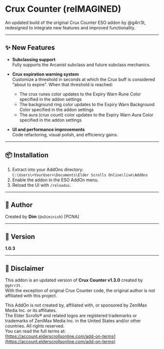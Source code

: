 # Crux Counter (reIMAGINED)

An updated build of the original Crux Counter ESO addon by @g4rr3t, redesigned to integrate new features and improved functionality.

---

## ✨ New Features

- **Subclassing support**  
  Fully supports the Arcanist subclass and future subclass mechanics.

- **Crux expiration warning system**  
  Customize a threshold in seconds at which the Crux buff is considered "about to expire". When that threshold is reached:
  - The crux runes color updates to the Expiry Warn Rune Color specified in the addon settings
  - The background ring color updates to the Expiry Warn Background Color specified in the addon settings
  - The aura (crux count) color updates to the Expiry Warn Aura Color specified in the addon settings

- **UI and performance improvements**  
  Code refactoring, visual polish, and efficiency gains.

---

## 📦 Installation

1. Extract into your AddOns directory:  
   `C:\Users\<YourUser>\Documents\Elder Scrolls Online\live\AddOns`
2. Enable the addon in the ESO AddOn menu.
3. Reload the UI with `/reloadui`.

---

## 👤 Author

Created by **Dim** (`@xDiminish`) [PCNA] 

---

## 🔢 Version

**1.0.3**

---

## 📜 Disclaimer

This addon is an updated version of **Crux Counter v1.3.0** created by `@g4rr3t`.  
With the exception of original Crux Counter code, the original author is not affiliated with this project.

This AddOn is not created by, affiliated with, or sponsored by ZeniMax Media Inc. or its affiliates.  
The Elder Scrolls® and related logos are registered trademarks or trademarks of ZeniMax Media Inc. in the United States and/or other countries. All rights reserved.  
You can read the full terms at:  
[https://account.elderscrollsonline.com/add-on-terms](https://account.elderscrollsonline.com/add-on-terms)
